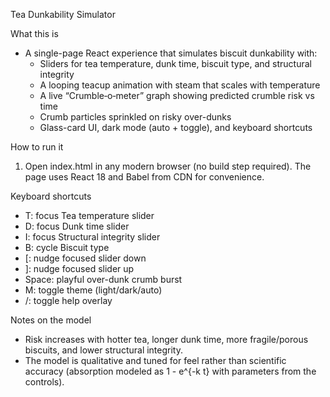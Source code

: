 Tea Dunkability Simulator

What this is
- A single-page React experience that simulates biscuit dunkability with:
  - Sliders for tea temperature, dunk time, biscuit type, and structural integrity
  - A looping teacup animation with steam that scales with temperature
  - A live “Crumble‑o‑meter” graph showing predicted crumble risk vs time
  - Crumb particles sprinkled on risky over-dunks
  - Glass-card UI, dark mode (auto + toggle), and keyboard shortcuts

How to run it
1. Open index.html in any modern browser (no build step required). The page
   uses React 18 and Babel from CDN for convenience.

Keyboard shortcuts
- T: focus Tea temperature slider
- D: focus Dunk time slider
- I: focus Structural integrity slider
- B: cycle Biscuit type
- [: nudge focused slider down
- ]: nudge focused slider up
- Space: playful over-dunk crumb burst
- M: toggle theme (light/dark/auto)
- /: toggle help overlay

Notes on the model
- Risk increases with hotter tea, longer dunk time, more fragile/porous biscuits,
  and lower structural integrity.
- The model is qualitative and tuned for feel rather than scientific accuracy
  (absorption modeled as 1 - e^{-k t} with parameters from the controls).

